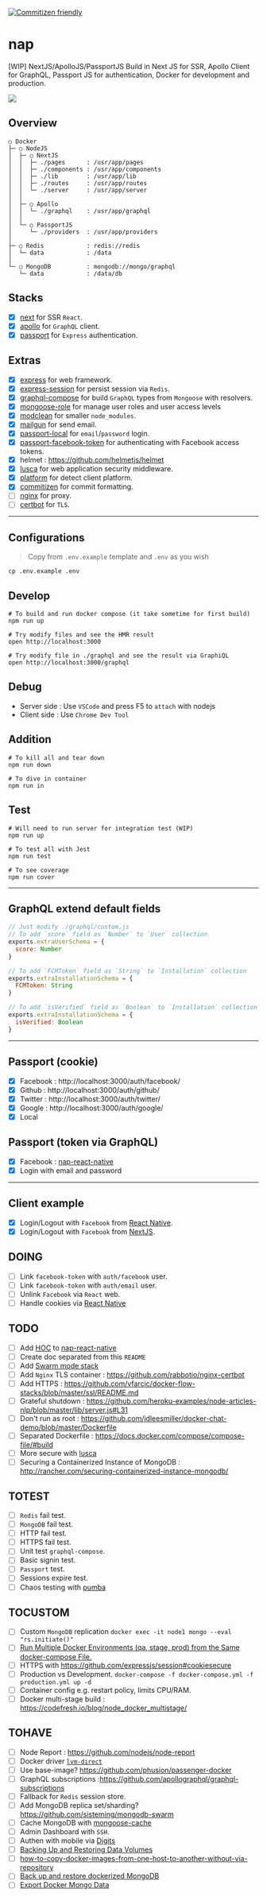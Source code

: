 [![Commitizen friendly](https://img.shields.io/badge/commitizen-friendly-brightgreen.svg)](http://commitizen.github.io/cz-cli/)

# nap
[WIP] NextJS/ApolloJS/PassportJS
Build in Next JS for SSR, Apollo Client for GraphQL, Passport JS for authentication, Docker for development and production.

![](https://raw.githubusercontent.com/rabbotio/nap/master/art/nap-logo.png)

## Overview
```
○ Docker
├─ ○ NodeJS
│  ├─ ○ NextJS
│  │  ├─ ./pages      : /usr/app/pages
│  │  ├─ ./components : /usr/app/components
│  │  ├─ ./lib        : /usr/app/lib
│  │  ├─ ./routes     : /usr/app/routes
│  │  └─ ./server     : /usr/app/server
│  │
│  ├─ ○ Apollo
│  │  └─ ./graphql    : /usr/app/graphql
│  │
│  └─ ○ PassportJS
│     └─ ./providers  : /usr/app/providers
│
├─ ○ Redis            : redis://redis
│  └─ data            : /data
│
└─ ○ MongoDB          : mongodb://mongo/graphql
   └─ data            : /data/db
```

## Stacks
- [x] [next](https://github.com/zeit/next.js/) for SSR `React`.
- [x] [apollo](https://github.com/apollographql) for `GraphQL` client.
- [x] [passport](https://github.com/jaredhanson/passport) for `Express` authentication.

## Extras
- [x] [express](https://github.com/expressjs/express) for web framework.
- [x] [express-session](https://github.com/expressjs/session) for persist session via `Redis`.
- [x] [graphql-compose](https://github.com/nodkz/graphql-compose) for build `GraphQL` types from `Mongoose` with resolvers.
- [x] [mongoose-role](https://github.com/ksmithut/mongoose-role) for manage user roles and user access levels
- [x] [modclean](https://www.npmjs.com/package/modclean) for smaller `node_modules`.
- [x] [mailgun](http://www.mailgun.com/) for send email.
- [x] [passport-local](https://github.com/jaredhanson/passport-local) for `email`/`password` login.
- [x] [passport-facebook-token](https://github.com/drudge/passport-facebook-token) for authenticating with Facebook access tokens.
- [x] helmet : https://github.com/helmetjs/helmet
- [x] [lusca](https://github.com/krakenjs/lusca) for web application security middleware.
- [x] [platform](https://github.com/bestiejs/platform.js) for detect client platform.
- [x] [commitizen](https://github.com/commitizen/cz-cli) for commit formatting.
- [ ] [nginx](https://github.com/nginxinc) for proxy.
- [ ] [certbot](https://github.com/rabbotio/nginx-certbot) for `TLS`.

- - -

## Configurations
> Copy from `.env.example` template and `.env` as you wish
```shell
cp .env.example .env
```

## Develop
```shell
# To build and run docker compose (it take sometime for first build)
npm run up

# Try modify files and see the HMR result
open http://localhost:3000

# Try modify file in ./graphql and see the result via GraphiQL
open http://localhost:3000/graphql
```

## Debug
- Server side : Use `VSCode` and press F5 to `attach` with nodejs
- Client side : Use `Chrome Dev Tool`

## Addition
```shell
# To kill all and tear down
npm run down

# To dive in container
npm run in
```

## Test
```
# Will need to run server for integration test (WIP)
npm run up

# To test all with Jest
npm run test

# To see coverage
npm run cover
```

- - -

## GraphQL extend default fields
```js
// Just modify ./graphql/custom.js
// To add `score` field as `Number` to `User` collection
exports.extraUserSchema = {
  score: Number
}

// To add `FCMToken` field as `String` to `Installation` collection
exports.extraInstallationSchema = {
  FCMToken: String
}

// To add `isVerified` field as `Boolean` to `Installation` collection
exports.extraInstallationSchema = {
  isVerified: Boolean
}
```
- - -

## Passport (cookie)
- [x] Facebook : http://localhost:3000/auth/facebook/
- [x] Github : http://localhost:3000/auth/github/
- [x] Twitter : http://localhost:3000/auth/twitter/
- [x] Google : http://localhost:3000/auth/google/
- [x] Local

## Passport (token via GraphQL)
- [x] Facebook : [nap-react-native](https://github.com/rabbotio/nap-react-native)
- [x] Login with email and password

- - -

## Client example
- [x] Login/Logout with `Facebook` from [React Native](https://github.com/rabbotio/nap-react-native).
- [x] Login/Logout with `Facebook` from [NextJS](#passport---cookie).

## DOING
- [ ] Link `facebook-token` with `auth/facebook` user.
- [ ] Link `facebook-token` with `auth/email` user.
- [ ] Unlink `Facebook` via `React` web.
- [ ] Handle cookies via [React Native](https://mockingbot.com/posts/287)

## TODO
- [ ] Add [HOC](https://github.com/bosung90/HOCExample) to [nap-react-native](https://github.com/rabbotio/nap-react-native)
- [ ] Create doc separated from this `README`
- [ ] Add [Swarm mode stack](https://gist.githubusercontent.com/katopz/e4d5cf402a53c4a002a657c4c4f67a3f/raw/077ac9057c789f49a366563941dd749827d52e3d/setup-swarm-stack.sh)
- [ ] Add `Nginx` TLS container : https://github.com/rabbotio/nginx-certbot
- [ ] Add HTTPS : https://github.com/vfarcic/docker-flow-stacks/blob/master/ssl/README.md
- [ ] Grateful shutdown : https://github.com/heroku-examples/node-articles-nlp/blob/master/lib/server.js#L31
- [ ] Don't run as root : https://github.com/jdleesmiller/docker-chat-demo/blob/master/Dockerfile
- [ ] Separated Dockerfile : https://docs.docker.com/compose/compose-file/#build
- [ ] More secure with [lusca](https://github.com/krakenjs/lusca)
- [ ] Securing a Containerized Instance of MongoDB : http://rancher.com/securing-containerized-instance-mongodb/

## TOTEST
- [ ] `Redis` fail test.
- [ ] `MongoDB` fail test.
- [ ] HTTP fail test.
- [ ] HTTPS fail test.
- [ ] Unit test `graphql-compose`.
- [ ] Basic signin test.
- [ ] `Passport` test.
- [ ] Sessions expire test.
- [ ] Chaos testing with [pumba](https://github.com/gaia-adm/pumba)

## TOCUSTOM
- [ ] Custom `MongoDB` replication `docker exec -it node1 mongo --eval "rs.initiate()"`
- [ ] [Run Multiple Docker Environments (qa, stage, prod) from the Same docker-compose File.](http://staxmanade.com/2016/07/run-multiple-docker-environments--qa--beta--prod--from-the-same-docker-compose-file-/)
- [ ] HTTPS with https://github.com/expressjs/session#cookiesecure
- [ ] Production vs Development. `docker-compose -f docker-compose.yml -f production.yml up -d`
- [ ] Container config e.g. restart policy, limits CPU/RAM.
- [ ] Docker multi-stage build : https://codefresh.io/blog/node_docker_multistage/

## TOHAVE
- [ ] Node Report : https://github.com/nodejs/node-report
- [ ] Docker driver [`lvm-direct`](https://hackernoon.com/how-to-properly-run-docker-on-rhel-and-friends-d055754414e5#.1z2ps9ycr)
- [ ] Use base-image? https://github.com/phusion/passenger-docker
- [ ] GraphQL subscriptions :https://github.com/apollographql/graphql-subscriptions
- [ ] Fallback for `Redis` session store.
- [ ] Add MongoDB replica set/sharding? https://github.com/sisteming/mongodb-swarm
- [ ] Cache MongoDB with [mongoose-cache](https://github.com/heroku-examples/node-articles-nlp/blob/master/lib/app/article-model.js#L2)
- [ ] Admin Dashboard with `SSH`.
- [ ] Authen with mobile via [Digits](https://docs.fabric.io/web/digits/overview.html)
- [ ] [Backing Up and Restoring Data Volumes](http://www.tricksofthetrades.net/2016/03/14/docker-data-volumes/)
- [ ] [how-to-copy-docker-images-from-one-host-to-another-without-via-repository](http://stackoverflow.com/questions/23935141/how-to-copy-docker-images-from-one-host-to-another-without-via-repository)
- [ ] [Back up and restore dockerized MongoDB](http://blog.btskyrise.com/posts/back-up-and-restore-dockerized-mongodb)
- [ ] [Export Docker Mongo Data](https://github.com/wekan/wekan/wiki/Export-Docker-Mongo-Data)
